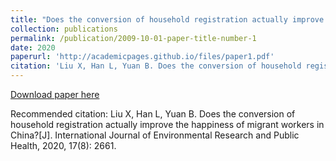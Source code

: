 ```yaml
---
title: "Does the conversion of household registration actually improve the happiness of migrant workers in China?"
collection: publications
permalink: /publication/2009-10-01-paper-title-number-1
date: 2020
paperurl: 'http://academicpages.github.io/files/paper1.pdf'
citation: 'Liu X, Han L, Yuan B. Does the conversion of household registration actually improve the happiness of migrant workers in China?[J]. International Journal of Environmental Research and Public Health, 2020, 17(8): 2661.'
---
```


[Download paper here](http://academicpages.github.io/files/paper1.pdf)

Recommended citation: Liu X, Han L, Yuan B. Does the conversion of household registration actually improve the happiness of migrant workers in China?[J]. International Journal of Environmental Research and Public Health, 2020, 17(8): 2661.
